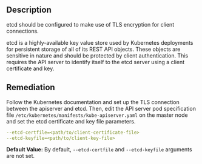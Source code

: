 ## Description

etcd should be configured to make use of TLS encryption for client connections.

etcd is a highly-available key value store used by Kubernetes deployments for persistent storage of all of its REST API objects. These objects are sensitive in nature and should be protected by client authentication. This requires the API server to identify itself to the etcd server using a client certificate and key.

## Remediation

Follow the Kubernetes documentation and set up the TLS connection between the apiserver and etcd. Then, edit the API server pod specification file `/etc/kubernetes/manifests/kube-apiserver.yaml` on the master node and set the etcd certificate and key file parameters.
```yaml
--etcd-certfile=<path/to/client-certificate-file>
--etcd-keyfile=<path/to/client-key-file>
```

**Default Value:** By default, `--etcd-certfile` and `--etcd-keyfile` arguments are not set.